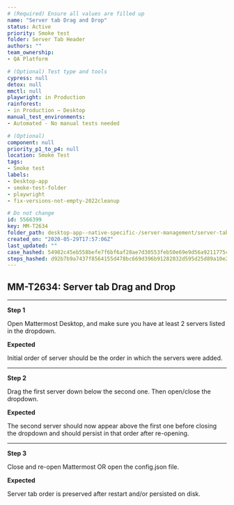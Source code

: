 ```yaml
---
# (Required) Ensure all values are filled up
name: "Server tab Drag and Drop"
status: Active
priority: Smoke test
folder: Server Tab Header
authors: ""
team_ownership: 
- QA Platform

# (Optional) Test type and tools
cypress: null
detox: null
mmctl: null
playwright: in Production
rainforest: 
- in Production — Desktop
manual_test_environments: 
- Automated - No manual tests needed

# (Optional)
component: null
priority_p1_to_p4: null
location: Smoke Test
tags: 
- Smoke test
labels: 
- Desktop-app
- smoke-test-folder
- playwright
- fix-versions-not-empty-2022cleanup

# Do not change
id: 5566399
key: MM-T2634
folder_path: desktop-app--native-specific-/server-management/server-tab-header
created_on: "2020-05-29T17:57:06Z"
last_updated: ""
case_hashed: 54982c45eb558befe7f6bf6af28ae7d30553feb50e69e9d56a9211775cf6277bbd53fcaf9d7bee2bc781416b4670a1a2
steps_hashed: d92b7b9a7437f8564155d478bc669d396b91282032d595d25d89a10e255cbeeef6e09f127ff3ae541378c61322ea41c9
---
```


## MM-T2634: Server tab Drag and Drop

---

**Step 1**

Open Mattermost Desktop, and make sure you have at least 2 servers listed in the dropdown.

**Expected**

Initial order of server should be the order in which the servers were added.

---

**Step 2**

Drag the first server down below the second one. Then open/close the dropdown.

**Expected**

The second server should now appear above the first one before closing the dropdown and should persist in that order after re-opening.

---

**Step 3**

Close and re-open Mattermost OR open the config.json file.

**Expected**

Server tab order is preserved after restart and/or persisted on disk.
